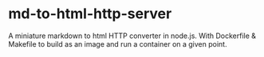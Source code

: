 md-to-html-http-server
======================

A miniature markdown to html HTTP converter in node.js. With Dockerfile &amp; Makefile to build as an image and run a container on a given point.
